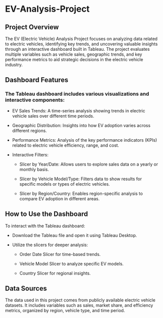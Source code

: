 # EV-Analysis-Project

## Project Overview

The EV (Electric Vehicle) Analysis Project focuses on analyzing data related to electric vehicles, identifying key trends, and uncovering valuable insights through an interactive dashboard built in Tableau. The project evaluates multiple variables such as vehicle sales, geographic trends, and key performance metrics to aid strategic decisions in the electric vehicle industry.

## Dashboard Features

### The Tableau dashboard includes various visualizations and interactive components:

- EV Sales Trends: A time-series analysis showing trends in electric vehicle sales over different time periods.

- Geographic Distribution: Insights into how EV adoption varies across different regions.

- Performance Metrics: Analysis of the key performance indicators (KPIs) related to electric vehicle efficiency, range, and cost.

- Interactive Filters:
  
  - Slicer by Year/Date: Allows users to explore sales data on a yearly or monthly basis.
    
  - Slicer by Vehicle Model/Type: Filters data to show results for specific models or types of      electric vehicles.
    
  - Slicer by Region/Country: Enables region-specific analysis to compare EV adoption in            different areas.

## How to Use the Dashboard

To interact with the Tableau dashboard:

- Download the Tableau file and open it using Tableau Desktop.
  
- Utilize the slicers for deeper analysis:
  
  - Order Date Slicer for time-based trends.
    
  - Vehicle Model Slicer to analyze specific EV models.
    
  - Country Slicer for regional insights.
    
## Data Sources

The data used in this project comes from publicly available electric vehicle datasets. It includes variables such as sales, market share, and efficiency metrics, organized by region, vehicle type, and time period.
